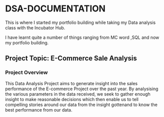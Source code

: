 # DSA-DOCUMENTATION
This is where I started my portfolio building while taking my Data analysis class with the Incubator Hub.

I have learnt quite a number of things ranging from MC word ,SQL and now my portfolio building.

## Project Topic: E-Commerce Sale Analysis

### Project Overview 
This Data Analysis Project aims to generate insight into the sales performance of the E-commerce Project over the past year. 
By analysising the various parameters in the data received, we seek to gather enough  insight to make reasonable decisions which 
then enable us to tell compelling stories around our data from the insight gottenand to know the best performance from our data.


